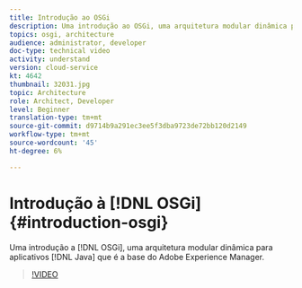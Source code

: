 ```yaml
---
title: Introdução ao OSGi
description: Uma introdução ao OSGi, uma arquitetura modular dinâmica para aplicativos Java que é a base do Adobe Experience Manager.
topics: osgi, architecture
audience: administrator, developer
doc-type: technical video
activity: understand
version: cloud-service
kt: 4642
thumbnail: 32031.jpg
topic: Architecture
role: Architect, Developer
level: Beginner
translation-type: tm+mt
source-git-commit: d9714b9a291ec3ee5f3dba9723de72bb120d2149
workflow-type: tm+mt
source-wordcount: '45'
ht-degree: 6%

---
```



# Introdução à [!DNL OSGi] {#introduction-osgi}

Uma introdução a [!DNL OSGi], uma arquitetura modular dinâmica para aplicativos [!DNL Java] que é a base do Adobe Experience Manager.

>[!VIDEO](https://video.tv.adobe.com/v/32031/?quality=12&learn=on)